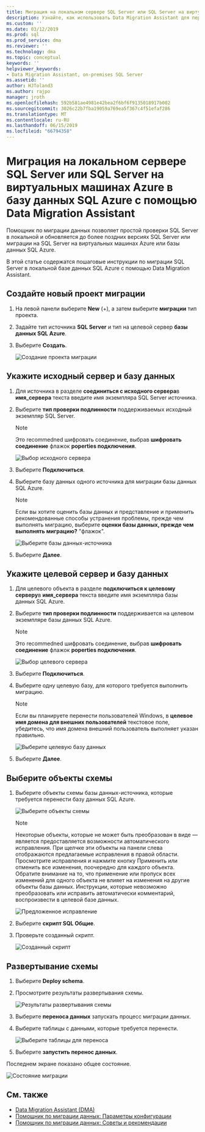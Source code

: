 ```yaml
---
title: Миграция на локальном сервере SQL Server или SQL Server на виртуальных машинах Azure в базу данных SQL Azure с помощью Data Migration Assistant | Документация Майкрософт
description: Узнайте, как использовать Data Migration Assistant для переноса в SQL Server в локальной базе данных SQL Azure
ms.custom: ''
ms.date: 03/12/2019
ms.prod: sql
ms.prod_service: dma
ms.reviewer: ''
ms.technology: dma
ms.topic: conceptual
keywords: ''
helpviewer_keywords:
- Data Migration Assistant, on-premises SQL Server
ms.assetid: ''
author: HJToland3
ms.author: rajpo
manager: jroth
ms.openlocfilehash: 592b581ae4981e42bea2f6bf6f9135018917b002
ms.sourcegitcommit: 3026c22b7fba19059a769ea5f367c4f51efaf286
ms.translationtype: MT
ms.contentlocale: ru-RU
ms.lasthandoff: 06/15/2019
ms.locfileid: "66794358"
---
```

# <a name="migrate-on-premises-sql-server-or-sql-server-on-azure-vms-to-azure-sql-database-using-the-data-migration-assistant"></a>Миграция на локальном сервере SQL Server или SQL Server на виртуальных машинах Azure в базу данных SQL Azure с помощью Data Migration Assistant

Помощник по миграции данных позволяет простой проверки SQL Server в локальной и обновляется до более поздних версиях SQL Server или миграции на SQL Server на виртуальных машинах Azure или базы данных SQL Azure.

В этой статье содержатся пошаговые инструкции по миграции SQL Server в локальной базе данных SQL Azure с помощью Data Migration Assistant.   

## <a name="create-a-new-migration-project"></a>Создайте новый проект миграции

1. На левой панели выберите **New** (+), а затем выберите **миграции** тип проекта.

2. Задайте тип источника **SQL Server** и тип на целевой сервер **базы данных SQL Azure**.

3. Выберите **Создать**.

   ![Создание проекта миграции](../dma/media/NewCreate1.png)

## <a name="specify-the-source-server-and-database"></a>Укажите исходный сервер и базу данных

1. Для источника в разделе **соединиться с исходного сервера**в **имя_сервера** текста введите имя экземпляра SQL Server источника.

2. Выберите **тип проверки подлинности** поддерживаемых исходный экземпляр SQL Server.

   > [!NOTE]
   > Это recommedned шифровать соединение, выбрав **шифровать соединение** флажок **poperties подключения**.

    ![Выбор исходного сервера](../dma/media/select-source-server.png)

3. Выберите **Подключиться**.

4. Выберите базу данных одного источника для миграции базы данных SQL Azure.

   > [!NOTE]
   > Если вы хотите оценить базы данных и представление и применить рекомендованные способы устранения проблемы, прежде чем выполнять миграцию, выберите **оценки базы данных, прежде чем выполнять миграцию?** "флажок".

    ![Выберите базы данных-источника](../dma/media/select-source-database.png)

5. Выберите **Далее**.

## <a name="specify-the-target-server-and-database"></a>Укажите целевой сервер и базу данных

1. Для целевого объекта в разделе **подключиться к целевому серверу**в **имя_сервера** текста введите имя экземпляра базы данных SQL Azure. 

2. Выберите **тип проверки подлинности** поддерживается на целевом экземпляре базы данных SQL Azure.

   > [!NOTE]
   > Это recommedned шифровать соединение, выбрав **шифровать соединение** флажок **poperties подключения**.

     ![Выбор целевого сервера](../dma/media/select-target-server.png)

3. Выберите **Подключиться**.

4. Выберите одну целевую базу, для которого требуется выполнить миграцию.

   > [!NOTE]
   > Если вы планируете перенести пользователей Windows, в **целевое имя домена для внешних пользователей** текстовое поле, убедитесь, что имя домена внешний пользователь выполняет указан правильно.

    ![Выберите целевую базу данных](../dma/media/select-target-database.png)

5. Выберите **Далее**.

## <a name="select-schema-objects"></a>Выберите объекты схемы

1.  Выберите объекты схемы базы данных-источника, которые требуется перенести базу данных SQL Azure.

    ![Выберите объекты схемы](../dma/media/select-schema-objects.png)

       > [!NOTE]
       > Некоторые объекты, которые не может быть преобразован в виде — является предоставляется возможности автоматического исправления. При щелчке эти объекты на панели слева отображаются предлагаемые исправления в правой области. Просмотрите исправления и нажмите кнопку Применить или отменить все изменения, поочередно для каждого объекта. Обратите внимание на то, что применение или пропуск всех изменений для одного объекта не влияет на изменения на другие объекты базы данных. Инструкции, которые невозможно преобразовать или исправить автоматически комментарий, воспроизвести в целевой базе данных.

    ![Предложенное исправление](../dma/media/suggested-fix.png)

2. Выберите **скрипт SQL Общие**.
 
3. Проверьте созданный скрипт.

    ![Созданный скрипт](../dma/media/generated-script.png)

## <a name="deploy-schema"></a>Развертывание схемы

1. Выберите **Deploy schema**.

2. Просмотрите результаты развертывания схемы.
 
    ![Результаты развертывания схемы](../dma/media/schema-deployment-results.png)

3. Выберите **переноса данных** запускать процесс миграции данных.
 
4. Выберите таблицы с данными, которые требуется перенести.

    ![Выберите таблицы для переноса](../dma/media/select-tables-to-migrate.png) 

5. Выберите **запустить перенос данных**.
 
Последнем экране показано общее состояние.

   ![Состояние миграции](../dma/media/migration-status.png) 

## <a name="see-also"></a>См. также

- [Data Migration Assistant (DMA)](../dma/dma-overview.md)
- [Помощник по миграции данных: Параметры конфигурации](../dma/dma-configurationsettings.md)
- [Помощник по миграции данных: Советы и рекомендации](../dma/dma-bestpractices.md)
